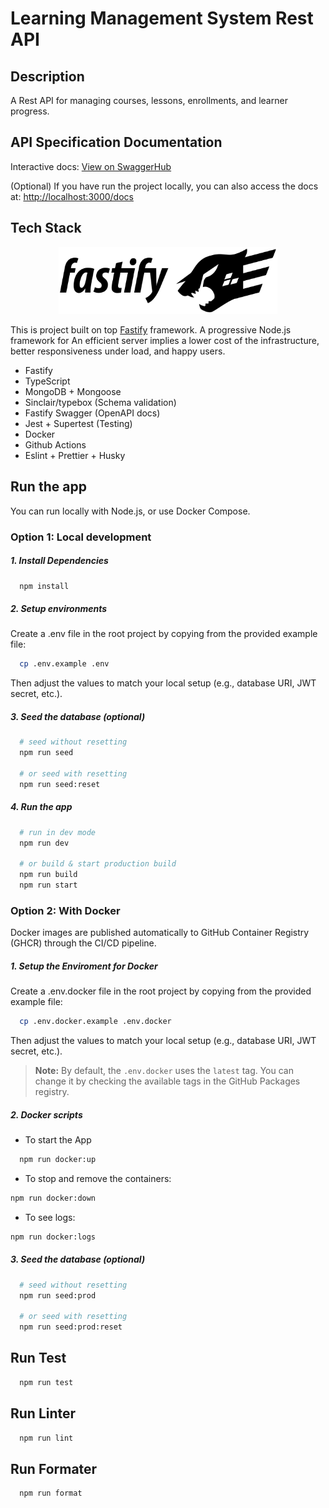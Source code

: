 # Learning Management System Rest API

## Description

A Rest API for managing courses, lessons, enrollments, and learner progress.

## API Specification Documentation

Interactive docs: [View on SwaggerHub](https://app.swaggerhub.com/apis/berkah/learning-management-system-rest-api/1.0.0)

(Optional) If you have run the project locally, you can also access the docs at: [http://localhost:3000/docs](http://localhost:3000/docs)

## Tech Stack

<p align="center">
  <img
      src="https://github.com/fastify/graphics/raw/HEAD/fastify-landscape-outlined.svg"
      width="350"
      height="auto"
    />
</p>

[circleci-image]: https://img.shields.io/circleci/build/github/nestjs/nest/master?token=abc123def456
[circleci-url]: https://circleci.com/gh/nestjs/nest

This is project built on top [Fastify](https://github.com/fastify/fastify) framework. A progressive Node.js framework for An efficient server implies a lower cost of the infrastructure, better responsiveness under load, and happy users.

- Fastify
- TypeScript
- MongoDB + Mongoose
- Sinclair/typebox (Schema validation)
- Fastify Swagger (OpenAPI docs)
- Jest + Supertest (Testing)
- Docker
- Github Actions
- Eslint + Prettier + Husky

## Run the app

You can run locally with Node.js, or use Docker Compose.

### Option 1: Local development

##### 1. Install Dependencies

```bash
  npm install
```

##### 2. Setup environments

Create a .env file in the root project by copying from the provided example file:

```bash
  cp .env.example .env
```

Then adjust the values to match your local setup (e.g., database URI, JWT secret, etc.).

##### 3. Seed the database (optional)

```bash
  # seed without resetting
  npm run seed

  # or seed with resetting
  npm run seed:reset
```

##### 4. Run the app

```bash
  # run in dev mode
  npm run dev

  # or build & start production build
  npm run build
  npm run start
```

### Option 2: With Docker

Docker images are published automatically to GitHub Container Registry (GHCR) through the CI/CD pipeline.

##### 1. Setup the Enviroment for Docker

Create a .env.docker file in the root project by copying from the provided example file:

```bash
  cp .env.docker.example .env.docker
```

Then adjust the values to match your local setup (e.g., database URI, JWT secret, etc.).

> **Note:** By default, the `.env.docker` uses the `latest` tag. You can change it by checking the available tags in the GitHub Packages registry.

##### 2. Docker scripts

- To start the App

```bash
  npm run docker:up
```

- To stop and remove the containers:

```bash
npm run docker:down
```

- To see logs:

```bash
npm run docker:logs
```

##### 3. Seed the database (optional)

```bash
  # seed without resetting
  npm run seed:prod

  # or seed with resetting
  npm run seed:prod:reset
```

## Run Test

```bash
  npm run test
```

## Run Linter

```bash
  npm run lint
```

## Run Formater

```bash
  npm run format
```
